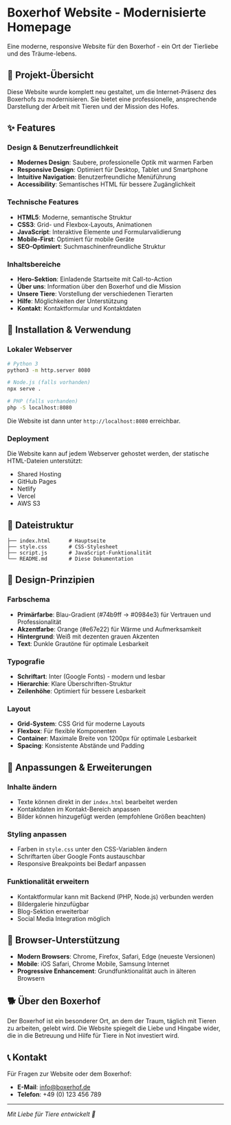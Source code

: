 # Boxerhof Website - Modernisierte Homepage

Eine moderne, responsive Website für den Boxerhof - ein Ort der Tierliebe und des Träume-lebens.

## 🎯 Projekt-Übersicht

Diese Website wurde komplett neu gestaltet, um die Internet-Präsenz des Boxerhofs zu modernisieren. Sie bietet eine professionelle, ansprechende Darstellung der Arbeit mit Tieren und der Mission des Hofes.

## ✨ Features

### Design & Benutzerfreundlichkeit
- **Modernes Design**: Saubere, professionelle Optik mit warmen Farben
- **Responsive Design**: Optimiert für Desktop, Tablet und Smartphone
- **Intuitive Navigation**: Benutzerfreundliche Menüführung
- **Accessibility**: Semantisches HTML für bessere Zugänglichkeit

### Technische Features
- **HTML5**: Moderne, semantische Struktur
- **CSS3**: Grid- und Flexbox-Layouts, Animationen
- **JavaScript**: Interaktive Elemente und Formularvalidierung
- **Mobile-First**: Optimiert für mobile Geräte
- **SEO-Optimiert**: Suchmaschinenfreundliche Struktur

### Inhaltsbereiche
- **Hero-Sektion**: Einladende Startseite mit Call-to-Action
- **Über uns**: Information über den Boxerhof und die Mission
- **Unsere Tiere**: Vorstellung der verschiedenen Tierarten
- **Hilfe**: Möglichkeiten der Unterstützung
- **Kontakt**: Kontaktformular und Kontaktdaten

## 🚀 Installation & Verwendung

### Lokaler Webserver
```bash
# Python 3
python3 -m http.server 8080

# Node.js (falls vorhanden)
npx serve .

# PHP (falls vorhanden)
php -S localhost:8080
```

Die Website ist dann unter `http://localhost:8080` erreichbar.

### Deployment
Die Website kann auf jedem Webserver gehostet werden, der statische HTML-Dateien unterstützt:
- Shared Hosting
- GitHub Pages
- Netlify
- Vercel
- AWS S3

## 📁 Dateistruktur

```
├── index.html      # Hauptseite
├── style.css       # CSS-Stylesheet
├── script.js       # JavaScript-Funktionalität
└── README.md       # Diese Dokumentation
```

## 🎨 Design-Prinzipien

### Farbschema
- **Primärfarbe**: Blau-Gradient (#74b9ff → #0984e3) für Vertrauen und Professionalität
- **Akzentfarbe**: Orange (#e67e22) für Wärme und Aufmerksamkeit
- **Hintergrund**: Weiß mit dezenten grauen Akzenten
- **Text**: Dunkle Grautöne für optimale Lesbarkeit

### Typografie
- **Schriftart**: Inter (Google Fonts) - modern und lesbar
- **Hierarchie**: Klare Überschriften-Struktur
- **Zeilenhöhe**: Optimiert für bessere Lesbarkeit

### Layout
- **Grid-System**: CSS Grid für moderne Layouts
- **Flexbox**: Für flexible Komponenten
- **Container**: Maximale Breite von 1200px für optimale Lesbarkeit
- **Spacing**: Konsistente Abstände und Padding

## 🔧 Anpassungen & Erweiterungen

### Inhalte ändern
- Texte können direkt in der `index.html` bearbeitet werden
- Kontaktdaten im Kontakt-Bereich anpassen
- Bilder können hinzugefügt werden (empfohlene Größen beachten)

### Styling anpassen
- Farben in `style.css` unter den CSS-Variablen ändern
- Schriftarten über Google Fonts austauschbar
- Responsive Breakpoints bei Bedarf anpassen

### Funktionalität erweitern
- Kontaktformular kann mit Backend (PHP, Node.js) verbunden werden
- Bildergalerie hinzufügbar
- Blog-Sektion erweiterbar
- Social Media Integration möglich

## 📱 Browser-Unterstützung

- **Modern Browsers**: Chrome, Firefox, Safari, Edge (neueste Versionen)
- **Mobile**: iOS Safari, Chrome Mobile, Samsung Internet
- **Progressive Enhancement**: Grundfunktionalität auch in älteren Browsern

## 🐕 Über den Boxerhof

Der Boxerhof ist ein besonderer Ort, an dem der Traum, täglich mit Tieren zu arbeiten, gelebt wird. Die Website spiegelt die Liebe und Hingabe wider, die in die Betreuung und Hilfe für Tiere in Not investiert wird.

## 📞 Kontakt

Für Fragen zur Website oder dem Boxerhof:
- **E-Mail**: info@boxerhof.de
- **Telefon**: +49 (0) 123 456 789

---

*Mit Liebe für Tiere entwickelt 🐾*